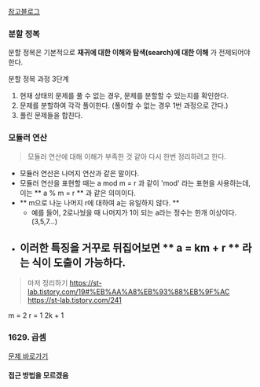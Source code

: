 [참고블로그](https://st-lab.tistory.com/227)

### 분할 정복

분할 정복은 기본적으로 **재귀에 대한 이해와 탐색(search)에 대한 이해** 가 전제되어야 한다.

분할 정복 과정 3단계
1. 현재 상태의 문제를 풀 수 없는 경우, 문제를 분할할 수 있는지를 확인한다.
2. 문제를 분할하여 각각 풀이한다. (풀이할 수 없는 경우 1번 과정으로 간다.)
3. 풀린 문제들을 합친다.


### 모듈러 연산

> 모듈러 연산에 대해 이해가 부족한 것 같아 다시 한번 정리하려고 한다.

- 모듈러 연산은 나머지 연산과 같은 말이다.
- 모듈러 연산을 표현할 때는 a mod m = r 과 같이 'mod' 라는 표현을 사용하는데,
  이는 ** a % m = r ** 과 같은 의미이다.
- ** m으로 나눈 나머지 r에 대하여 a는 유일하지 않다. **
  - 예를 들어, 2로나눴을 때 나머지가 1이 되는 a라는 정수는 한개 이상이다.(3,5,7...)
- 이러한 특징을 거꾸로 뒤집어보면 ** a = km + r ** 라는 식이 도출이 가능하다.
  - 

> 마저 정리하기
> https://st-lab.tistory.com/19#%EB%AA%A8%EB%93%88%EB%9F%AC
> https://st-lab.tistory.com/241

m = 2 r = 1
2k + 1




### 1629. 곱셈
[문제 바로가기](https://www.acmicpc.net/problem/1629)

#### 접근 방법을 모르겠음